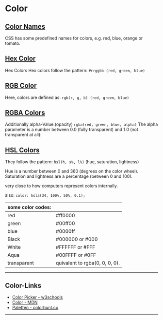 # Color

## [Color Names](https://www.w3schools.com/colors/colors_names.asp)

CSS has some predefined names for colors, e.g. red, blue, orange or tomato.

## [Hex Color](https://www.w3schools.com/colors/colors_hexadecimal.asp)

Hex Colors Hex colors follow the pattern: `#rrggbb (red, green, blue)`

## [RGB Color](https://www.w3schools.com/colors/colors_rgb.asp)

Here, colors are defined as: `rgb(r, g, b) (red, green, blue)`

## [RGBA Colors](https://www.w3schools.com/css/css_colors_rgb.asp)

Additionally alpha-Value.(opacity)
`rgba(red, green, blue, alpha)`
The alpha parameter is a number between 0.0 (fully transparent) and 1.0 (not transparent at all):

## [HSL Colors](https://www.w3schools.com/colors/colors_hsl.asp)

They follow the pattern: `hsl(h, s%, l%)` (hue, saturation, lightness)

Hue is a number between 0 and 360 (degrees on the color wheel). Saturation and lightness are a percentage (between 0 and 100).

very close to how computers represent colors internally.

also: `color: hsla(34, 100%, 50%, 0.1);`

| some color codes:             |                                |
| ----------------------------- | ------------------------------ |
| red                           | #ff0000                        |
| green                         | #00ff00                        |
| blue                          | #0000ff                        |
| Black                         | #000000 or #000                |
| White                         | #FFFFFF or #FFF                |
| Aqua                          | #00FFFF or #0FF                |
| transparent                   | quivalent to rgba(0, 0, 0, 0). |

------
## Color-Links

- [Color Picker - w3schools](https://www.w3schools.com/colors/colors_picker.asp)
- [Color - MDN](https://developer.mozilla.org/en-US/docs/Web/CSS/color_value)
- [Paletten - colorhunt.co](https://colorhunt.co/)

------
